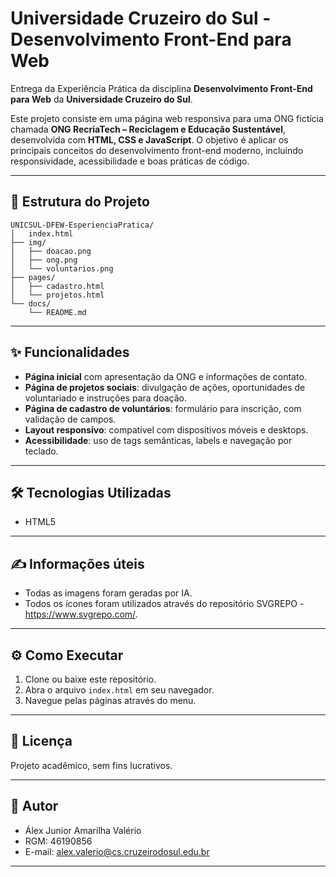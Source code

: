 # Universidade Cruzeiro do Sul - Desenvolvimento Front-End para Web

Entrega da Experiência Prática da disciplina **Desenvolvimento Front-End para Web** da **Universidade Cruzeiro do Sul**.

Este projeto consiste em uma página web responsiva para uma ONG fictícia chamada **ONG RecriaTech – Reciclagem e Educação Sustentável**, desenvolvida com **HTML, CSS e JavaScript**. O objetivo é aplicar os principais conceitos do desenvolvimento front-end moderno, incluindo responsividade, acessibilidade e boas práticas de código.

---

## 📂 Estrutura do Projeto

```
UNICSUL-DFEW-EsperienciaPratica/
│   index.html
├── img/
│   ├── doacao.png
│   ├── ong.png
│   └── voluntarios.png
├── pages/
│   ├── cadastro.html
│   └── projetos.html
└── docs/
	└── README.md
```

---

## ✨ Funcionalidades

- **Página inicial** com apresentação da ONG e informações de contato.
- **Página de projetos sociais**: divulgação de ações, oportunidades de voluntariado e instruções para doação.
- **Página de cadastro de voluntários**: formulário para inscrição, com validação de campos.
- **Layout responsivo**: compatível com dispositivos móveis e desktops.
- **Acessibilidade**: uso de tags semânticas, labels e navegação por teclado.

---

## 🛠️ Tecnologias Utilizadas

- HTML5

---

## ✍ Informações úteis

- Todas as imagens foram geradas por IA.
- Todos os ícones foram utilizados através do repositório SVGREPO - https://www.svgrepo.com/.

---

## ⚙ Como Executar

1. Clone ou baixe este repositório.
2. Abra o arquivo `index.html` em seu navegador.
3. Navegue pelas páginas através do menu.

---

## 📄 Licença

Projeto acadêmico, sem fins lucrativos.

---

## 👤 Autor

- Álex Junior Amarilha Valério
- RGM: 46190856
- E-mail: alex.valerio@cs.cruzeirodosul.edu.br

---